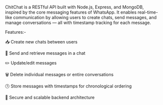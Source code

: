 ChitChat is a RESTful API built with Node.js, Express, and MongoDB, inspired by the core messaging features of WhatsApp. It enables real-time-like communication by allowing users to create chats, send messages, and manage conversations — all with timestamp tracking for each message.

Features:- 

📥 Create new chats between users

💬 Send and retrieve messages in a chat

✏️ Update/edit messages

🗑️ Delete individual messages or entire conversations

🕒 Store messages with timestamps for chronological ordering

🔐 Secure and scalable backend architecture

